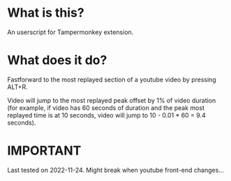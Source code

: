# What is this?
An userscript for Tampermonkey extension.

# What does it do?
Fastforward to the most replayed section of a youtube video by pressing ALT+R.

Video will jump to the most replayed peak offset by 1% of video duration (for example, if video has 60 seconds of duration and the peak most replayed time is at 10 seconds, video will jump to 10 - 0.01 * 60 = 9.4 seconds).

# IMPORTANT
Last tested on 2022-11-24.
Might break when youtube front-end changes...
